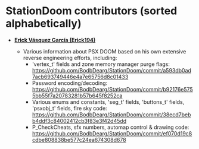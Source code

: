 StationDoom contributors (sorted alphabetically)
============================================

* **[Erick Vásquez García (Erick194)](https://github.com/Erick194)**

  * Various information about PSX DOOM based on his own extensive reverse engineering efforts, including:
    * 'vertex_t' fields and zone memory manager purge flags:
        https://github.com/BodbDearg/StationDoom/commit/a593db0ad7acb693749446e4a7e65756d8c01433
    * Password encoding/decoding:
        https://github.com/BodbDearg/StationDoom/commit/b92176e5755bb55f7a20783281b57b645f8252ca
    * Various enums and constants, 'seg_t' fields, 'buttons_t' fields, 'psxobj_t' fields, fire sky code:
        https://github.com/BodbDearg/StationDoom/commit/38ecd7bebb4ddf3c84002412cb3f83e3f42d45dd
    * P_CheckCheats, sfx numbers, automap control & drawing code:
        https://github.com/BodbDearg/StationDoom/commit/ef070d19c8cdbe808838be577c24ea674308d678

